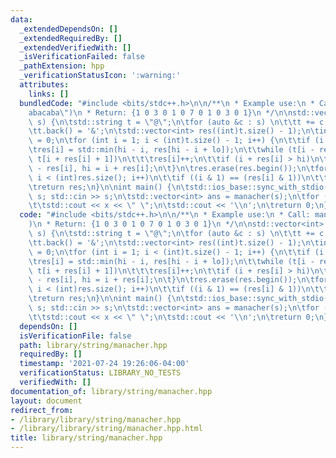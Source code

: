 ```yaml
---
data:
  _extendedDependsOn: []
  _extendedRequiredBy: []
  _extendedVerifiedWith: []
  _isVerificationFailed: false
  _pathExtension: hpp
  _verificationStatusIcon: ':warning:'
  attributes:
    links: []
  bundledCode: "#include <bits/stdc++.h>\n\n/**\n * Example use:\n * Call: manacher(\"\
    abacaba\")\n * Return: {1 0 3 0 1 0 7 0 1 0 3 0 1}\n */\n\nstd::vector<int> manacher(std::string\
    \ s) {\n\tstd::string t = \"@\";\n\tfor (auto &c : s) \n\t\tt += c, t += '#';\n\
    \tt.back() = '&';\n\tstd::vector<int> res((int)t.size() - 1);\n\tint lo = 0, hi\
    \ = 0;\n\tfor (int i = 1; i < (int)t.size() - 1; i++) {\n\t\tif (i != 1)\n\t\t\
    \tres[i] = std::min(hi - i, res[hi - i + lo]);\n\t\twhile (t[i - res[i] - 1] ==\
    \ t[i + res[i] + 1])\n\t\t\tres[i]++;\n\t\tif (i + res[i] > hi)\n\t\t\tlo = i\
    \ - res[i], hi = i + res[i];\n\t}\n\tres.erase(res.begin());\n\tfor (int i = 0;\
    \ i < (int)res.size(); i++)\n\t\tif ((i & 1) == (res[i] & 1))\n\t\t\tres[i]++;\n\
    \treturn res;\n}\n\nint main() {\n\tstd::ios_base::sync_with_stdio(0);\n\tstd::string\
    \ s; std::cin >> s;\n\tstd::vector<int> ans = manacher(s);\n\tfor (int &x : ans)\n\
    \t\tstd::cout << x << \" \";\n\tstd::cout << '\\n';\n\treturn 0;\n}   \n"
  code: "#include <bits/stdc++.h>\n\n/**\n * Example use:\n * Call: manacher(\"abacaba\"\
    )\n * Return: {1 0 3 0 1 0 7 0 1 0 3 0 1}\n */\n\nstd::vector<int> manacher(std::string\
    \ s) {\n\tstd::string t = \"@\";\n\tfor (auto &c : s) \n\t\tt += c, t += '#';\n\
    \tt.back() = '&';\n\tstd::vector<int> res((int)t.size() - 1);\n\tint lo = 0, hi\
    \ = 0;\n\tfor (int i = 1; i < (int)t.size() - 1; i++) {\n\t\tif (i != 1)\n\t\t\
    \tres[i] = std::min(hi - i, res[hi - i + lo]);\n\t\twhile (t[i - res[i] - 1] ==\
    \ t[i + res[i] + 1])\n\t\t\tres[i]++;\n\t\tif (i + res[i] > hi)\n\t\t\tlo = i\
    \ - res[i], hi = i + res[i];\n\t}\n\tres.erase(res.begin());\n\tfor (int i = 0;\
    \ i < (int)res.size(); i++)\n\t\tif ((i & 1) == (res[i] & 1))\n\t\t\tres[i]++;\n\
    \treturn res;\n}\n\nint main() {\n\tstd::ios_base::sync_with_stdio(0);\n\tstd::string\
    \ s; std::cin >> s;\n\tstd::vector<int> ans = manacher(s);\n\tfor (int &x : ans)\n\
    \t\tstd::cout << x << \" \";\n\tstd::cout << '\\n';\n\treturn 0;\n}   "
  dependsOn: []
  isVerificationFile: false
  path: library/string/manacher.hpp
  requiredBy: []
  timestamp: '2021-07-24 19:26:06-04:00'
  verificationStatus: LIBRARY_NO_TESTS
  verifiedWith: []
documentation_of: library/string/manacher.hpp
layout: document
redirect_from:
- /library/library/string/manacher.hpp
- /library/library/string/manacher.hpp.html
title: library/string/manacher.hpp
---
```

